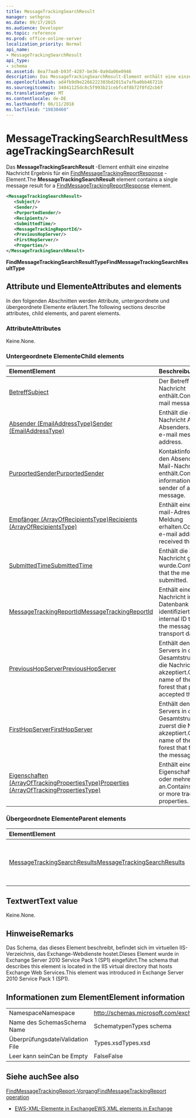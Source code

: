 ```yaml
---
title: MessageTrackingSearchResult
manager: sethgros
ms.date: 09/17/2015
ms.audience: Developer
ms.topic: reference
ms.prod: office-online-server
localization_priority: Normal
api_name:
- MessageTrackingSearchResult
api_type:
- schema
ms.assetid: 8ea77aa8-b93f-4287-be36-0a9da06e0946
description: Das MessageTrackingSearchResult-Element enthält eine einzelne Nachricht Ergebnis für ein FindMessageTrackingReportResponse-Element.
ms.openlocfilehash: ad4fb9d9e2266222303bd2015a7afba0bb46721b
ms.sourcegitcommit: 34041125dc8c5f993b21cebfc4f8b72f0fd2cb6f
ms.translationtype: MT
ms.contentlocale: de-DE
ms.lasthandoff: 06/11/2018
ms.locfileid: "19830460"
---
```

# <a name="messagetrackingsearchresult"></a><span data-ttu-id="fdc84-103">MessageTrackingSearchResult</span><span class="sxs-lookup"><span data-stu-id="fdc84-103">MessageTrackingSearchResult</span></span>

<span data-ttu-id="fdc84-104">Das **MessageTrackingSearchResult** -Element enthält eine einzelne Nachricht Ergebnis für ein [FindMessageTrackingReportResponse](findmessagetrackingreportresponse.md) -Element.</span><span class="sxs-lookup"><span data-stu-id="fdc84-104">The **MessageTrackingSearchResult** element contains a single message result for a [FindMessageTrackingReportResponse](findmessagetrackingreportresponse.md) element.</span></span> 
  
```xml
<MessageTrackingSearchResult>
   <Subject/>
   <Sender/>
   <PurportedSender/>
   <Recipients/>
   <SubmittedTime/>
   <MessageTrackingReportId/>
   <PreviousHopServer/>
   <FirstHopServer/>
   <Properties/>
</MessageTrackingSearchResult>
```

 <span data-ttu-id="fdc84-105">**FindMessageTrackingSearchResultType**</span><span class="sxs-lookup"><span data-stu-id="fdc84-105">**FindMessageTrackingSearchResultType**</span></span>
## <a name="attributes-and-elements"></a><span data-ttu-id="fdc84-106">Attribute und Elemente</span><span class="sxs-lookup"><span data-stu-id="fdc84-106">Attributes and elements</span></span>

<span data-ttu-id="fdc84-107">In den folgenden Abschnitten werden Attribute, untergeordnete und übergeordnete Elemente erläutert.</span><span class="sxs-lookup"><span data-stu-id="fdc84-107">The following sections describe attributes, child elements, and parent elements.</span></span>
  
### <a name="attributes"></a><span data-ttu-id="fdc84-108">Attribute</span><span class="sxs-lookup"><span data-stu-id="fdc84-108">Attributes</span></span>

<span data-ttu-id="fdc84-109">Keine.</span><span class="sxs-lookup"><span data-stu-id="fdc84-109">None.</span></span>
  
### <a name="child-elements"></a><span data-ttu-id="fdc84-110">Untergeordnete Elemente</span><span class="sxs-lookup"><span data-stu-id="fdc84-110">Child elements</span></span>

|<span data-ttu-id="fdc84-111">**Element**</span><span class="sxs-lookup"><span data-stu-id="fdc84-111">**Element**</span></span>|<span data-ttu-id="fdc84-112">**Beschreibung**</span><span class="sxs-lookup"><span data-stu-id="fdc84-112">**Description**</span></span>|
|:-----|:-----|
|[<span data-ttu-id="fdc84-113">Betreff</span><span class="sxs-lookup"><span data-stu-id="fdc84-113">Subject</span></span>](subject.md) <br/> |<span data-ttu-id="fdc84-114">Der Betreff der e-Mail-Nachricht enthält.</span><span class="sxs-lookup"><span data-stu-id="fdc84-114">Contains the e-mail message subject.</span></span>  <br/> |
|[<span data-ttu-id="fdc84-115">Absender (EmailAddressType)</span><span class="sxs-lookup"><span data-stu-id="fdc84-115">Sender (EmailAddressType)</span></span>](sender-emailaddresstype.md) <br/> |<span data-ttu-id="fdc84-116">Enthält die e-Mail-Nachricht Adresse des Absenders.</span><span class="sxs-lookup"><span data-stu-id="fdc84-116">Contains the e-mail message sender's address.</span></span>  <br/> |
|[<span data-ttu-id="fdc84-117">PurportedSender</span><span class="sxs-lookup"><span data-stu-id="fdc84-117">PurportedSender</span></span>](purportedsender.md) <br/> |<span data-ttu-id="fdc84-118">Kontaktinformationen für den Absender einer e-Mail-Nachricht enthält.</span><span class="sxs-lookup"><span data-stu-id="fdc84-118">Contains contact information for the alleged sender of an e-mail message.</span></span>  <br/> |
|[<span data-ttu-id="fdc84-119">Empfänger (ArrayOfRecipientsType)</span><span class="sxs-lookup"><span data-stu-id="fdc84-119">Recipients (ArrayOfRecipientsType)</span></span>](recipients-arrayofrecipientstype.md) <br/> |<span data-ttu-id="fdc84-120">Enthält eine Liste von E-mail-Adressen, die diese Meldung erhalten.</span><span class="sxs-lookup"><span data-stu-id="fdc84-120">Contains a list of e-mail addresses that received this message.</span></span>  <br/> |
|[<span data-ttu-id="fdc84-121">SubmittedTime</span><span class="sxs-lookup"><span data-stu-id="fdc84-121">SubmittedTime</span></span>](submittedtime.md) <br/> |<span data-ttu-id="fdc84-122">Enthält die Zeit, die die Nachricht gesendet wurde.</span><span class="sxs-lookup"><span data-stu-id="fdc84-122">Contains the time that the message was submitted.</span></span>  <br/> |
|[<span data-ttu-id="fdc84-123">MessageTrackingReportId</span><span class="sxs-lookup"><span data-stu-id="fdc84-123">MessageTrackingReportId</span></span>](messagetrackingreportid.md) <br/> |<span data-ttu-id="fdc84-124">Enthält eine interne ID, die Nachricht in der Datenbank Transport identifiziert.</span><span class="sxs-lookup"><span data-stu-id="fdc84-124">Contains an internal ID that identifies the message in the transport database.</span></span>  <br/> |
|[<span data-ttu-id="fdc84-125">PreviousHopServer</span><span class="sxs-lookup"><span data-stu-id="fdc84-125">PreviousHopServer</span></span>](previoushopserver.md) <br/> |<span data-ttu-id="fdc84-126">Enthält den Namen des Servers in der Gesamtstruktur, die zuvor die Nachricht akzeptiert.</span><span class="sxs-lookup"><span data-stu-id="fdc84-126">Contains the name of the server in the forest that previously accepted the message.</span></span>  <br/> |
|[<span data-ttu-id="fdc84-127">FirstHopServer</span><span class="sxs-lookup"><span data-stu-id="fdc84-127">FirstHopServer</span></span>](firsthopserver.md) <br/> |<span data-ttu-id="fdc84-128">Enthält den Namen des Servers in der Gesamtstruktur, die zuerst die Nachricht akzeptiert.</span><span class="sxs-lookup"><span data-stu-id="fdc84-128">Contains the name of the server in the forest that first accepted the message.</span></span>  <br/> |
|[<span data-ttu-id="fdc84-129">Eigenschaften (ArrayOfTrackingPropertiesType)</span><span class="sxs-lookup"><span data-stu-id="fdc84-129">Properties (ArrayOfTrackingPropertiesType)</span></span>](properties-arrayoftrackingpropertiestype.md) <br/> |<span data-ttu-id="fdc84-130">Enthält eine Liste der Eigenschaften für eine oder mehrere Tracking an.</span><span class="sxs-lookup"><span data-stu-id="fdc84-130">Contains a list of one or more tracking properties.</span></span>  <br/> |
   
### <a name="parent-elements"></a><span data-ttu-id="fdc84-131">Übergeordnete Elemente</span><span class="sxs-lookup"><span data-stu-id="fdc84-131">Parent elements</span></span>

|<span data-ttu-id="fdc84-132">**Element**</span><span class="sxs-lookup"><span data-stu-id="fdc84-132">**Element**</span></span>|<span data-ttu-id="fdc84-133">**Beschreibung**</span><span class="sxs-lookup"><span data-stu-id="fdc84-133">**Description**</span></span>|
|:-----|:-----|
|[<span data-ttu-id="fdc84-134">MessageTrackingSearchResults</span><span class="sxs-lookup"><span data-stu-id="fdc84-134">MessageTrackingSearchResults</span></span>](messagetrackingsearchresults.md) <br/> |<span data-ttu-id="fdc84-135">Enthält eine Liste von Nachrichten, die den Suchkriterien entsprechen.</span><span class="sxs-lookup"><span data-stu-id="fdc84-135">Contains a list of messages that match the search criteria.</span></span>  <br/> |
   
## <a name="text-value"></a><span data-ttu-id="fdc84-136">Textwert</span><span class="sxs-lookup"><span data-stu-id="fdc84-136">Text value</span></span>

<span data-ttu-id="fdc84-137">Keine.</span><span class="sxs-lookup"><span data-stu-id="fdc84-137">None.</span></span>
  
## <a name="remarks"></a><span data-ttu-id="fdc84-138">Hinweise</span><span class="sxs-lookup"><span data-stu-id="fdc84-138">Remarks</span></span>

<span data-ttu-id="fdc84-139">Das Schema, das dieses Element beschreibt, befindet sich im virtuellen IIS-Verzeichnis, das Exchange-Webdienste hostet.Dieses Element wurde in Exchange Server 2010 Service Pack 1 (SP1) eingeführt.</span><span class="sxs-lookup"><span data-stu-id="fdc84-139">The schema that describes this element is located in the IIS virtual directory that hosts Exchange Web Services.This element was introduced in Exchange Server 2010 Service Pack 1 (SP1).</span></span>
  
## <a name="element-information"></a><span data-ttu-id="fdc84-140">Informationen zum Element</span><span class="sxs-lookup"><span data-stu-id="fdc84-140">Element information</span></span>

|||
|:-----|:-----|
|<span data-ttu-id="fdc84-141">Namespace</span><span class="sxs-lookup"><span data-stu-id="fdc84-141">Namespace</span></span>  <br/> |http://schemas.microsoft.com/exchange/services/2006/types  <br/> |
|<span data-ttu-id="fdc84-142">Name des Schemas</span><span class="sxs-lookup"><span data-stu-id="fdc84-142">Schema Name</span></span>  <br/> |<span data-ttu-id="fdc84-143">Schematypen</span><span class="sxs-lookup"><span data-stu-id="fdc84-143">Types schema</span></span>  <br/> |
|<span data-ttu-id="fdc84-144">Überprüfungsdatei</span><span class="sxs-lookup"><span data-stu-id="fdc84-144">Validation File</span></span>  <br/> |<span data-ttu-id="fdc84-145">Types.xsd</span><span class="sxs-lookup"><span data-stu-id="fdc84-145">Types.xsd</span></span>  <br/> |
|<span data-ttu-id="fdc84-146">Leer kann sein</span><span class="sxs-lookup"><span data-stu-id="fdc84-146">Can be Empty</span></span>  <br/> |<span data-ttu-id="fdc84-147">False</span><span class="sxs-lookup"><span data-stu-id="fdc84-147">False</span></span>  <br/> |
   
## <a name="see-also"></a><span data-ttu-id="fdc84-148">Siehe auch</span><span class="sxs-lookup"><span data-stu-id="fdc84-148">See also</span></span>



[<span data-ttu-id="fdc84-149">FindMessageTrackingReport-Vorgang</span><span class="sxs-lookup"><span data-stu-id="fdc84-149">FindMessageTrackingReport operation</span></span>](findmessagetrackingreport-operation.md)


- [<span data-ttu-id="fdc84-150">EWS-XML-Elemente in Exchange</span><span class="sxs-lookup"><span data-stu-id="fdc84-150">EWS XML elements in Exchange</span></span>](ews-xml-elements-in-exchange.md)

